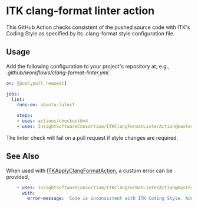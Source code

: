 # ITK clang-format linter action

This GitHub Action checks consistent of the pushed source code with ITK's Coding Style as
specified by its .clang-format style configuration file.

## Usage

Add the following configuration to your project's repository at, e.g.,  *.github/workflows/clang-format-linter.yml*.

```yml
on: [push,pull_request]

jobs:
  lint:
    runs-on: ubuntu-latest

    steps:
    - uses: actions/checkout@v4
    - uses: InsightSoftwareConsortium/ITKClangFormatLinterAction@master
```

The linter check will fail on a pull request if style changes are required.

## See Also

When used with
[ITKApplyClangFormatAction](https://github.com/InsightSoftwareConsortium/ITKApplyClangFormatAction),
a custom error can be provided,

```yml
    - uses: InsightSoftwareConsortium/ITKClangFormatLinterAction@master
      with:
        error-message: 'Code is inconsistent with ITK Coding Style. Add the *action:ApplyClangFormat* PR label to correct.'
```
